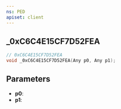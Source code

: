 ```yaml
---
ns: PED
apiset: client
---
```

## _0xC6C4E15CF7D52FEA

```c
// 0xC6C4E15CF7D52FEA
void _0xC6C4E15CF7D52FEA(Any p0, Any p1);
```


## Parameters
* **p0**:
* **p1**: